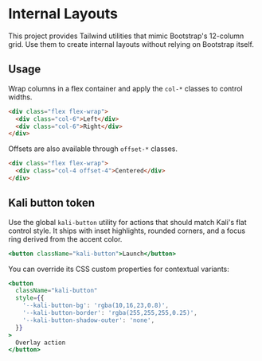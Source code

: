 # Internal Layouts

This project provides Tailwind utilities that mimic Bootstrap's 12-column grid. Use them to create internal layouts without relying on Bootstrap itself.

## Usage

Wrap columns in a flex container and apply the `col-*` classes to control widths.

```html
<div class="flex flex-wrap">
  <div class="col-6">Left</div>
  <div class="col-6">Right</div>
</div>
```

Offsets are also available through `offset-*` classes.

```html
<div class="flex flex-wrap">
  <div class="col-4 offset-4">Centered</div>
</div>
```

## Kali button token

Use the global `kali-button` utility for actions that should match Kali's flat control style. It ships with inset highlights,
rounded corners, and a focus ring derived from the accent color.

```jsx
<button className="kali-button">Launch</button>
```

You can override its CSS custom properties for contextual variants:

```jsx
<button
  className="kali-button"
  style={{
    '--kali-button-bg': 'rgba(10,16,23,0.8)',
    '--kali-button-border': 'rgba(255,255,255,0.25)',
    '--kali-button-shadow-outer': 'none',
  }}
>
  Overlay action
</button>
```
